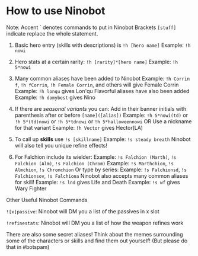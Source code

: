 # How to use Ninobot

Note: Accent \` denotes commands to put in Ninobot
      Brackets `[stuff]` indicate replace the whole statement.
 
1. Basic hero entry (skills with descriptions) is `!h [hero name]`
        Example: `!h nowi`
 
2. Hero stats at a certain rarity: `!h [rarity]*[hero name]`
        Example: `!h 5*nowi`
 
3. Many common aliases have been added to Ninobot
        Example: `!h Corrin f`, `!h fCorrin`, `!h Female Corrin`, and others will give Female Corrin
        Example: `!h lonqu` gives Lon'qu
    Flavorful aliases have also been added
        Example: `!h domybest` gives Nino
 
4. If there are *seasonal variants* you can:
    Add in their banner initials with parenthesis after or before `[name]([alias])`
        Example: `!h 5*nowi(td)` or `!h 5*(td)nowi` or `!h 5*tdnowi` or `!h 5*halloweennowi`
    OR Use a nickname for that variant
        Example: `!h Vector` gives Hector(LA)
 
5. To call up **skills** use `!s [skillname]`
        Example:  `!s steady breath`
    Ninobot will also tell you unique refine effects!
 
6. For Falchion include its wielder:
        Example: `!s Falchion (Marth)`, `!s Falchion (Alm)`, `!s Falchion (Chrom)`
        Example: `!s Marthchion`, `!s Almchion`, `!s Chromchion`
    Or type by series:
        Example: `!s Falchionsd`, `!s Falchionsov`, `!s Falchiona`
    Ninobot also accepts many common aliases for skill!
        Example: `!s lnd` gives Life and Death
        Example: `!s wf` gives Wary Fighter
 
 
Other Useful Ninobot Commands

`![x]passive`: Ninobot will DM you a list of the passives in x slot
    
`!refinestats`: Ninobot will DM you a list of how the weapon refines work
 
There are also some secret aliases! Think about the memes surrounding some of the characters or skills and find them out yourself!
(But please do that in #botspam)
